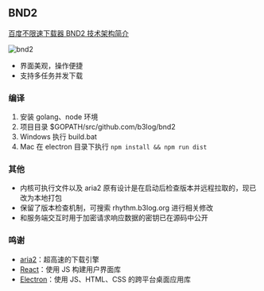 ## BND2

[百度不限速下载器 BND2 技术架构简介](https://hacpai.com/article/1535277215816)

![bnd2](https://user-images.githubusercontent.com/970828/52894072-df473f80-31de-11e9-8301-33d2fa9858b4.png)

* 界面美观，操作便捷
* 支持多任务并发下载

### 编译

1. 安装 golang、node 环境
2. 项目目录 $GOPATH/src/github.com/b3log/bnd2
3. Windows 执行 build.bat
4. Mac 在 electron 目录下执行 `npm install && npm run dist`

### 其他

* 内核可执行文件以及 aria2 原有设计是在启动后检查版本并远程拉取的，现已改为本地打包
* 保留了版本检查机制，可搜索 rhythm.b3log.org 进行相关修改
* 和服务端交互时用于加密请求响应数据的密钥已在源码中公开

### 鸣谢

* [aria2](https://github.com/aria2/aria2)：超高速的下载引擎
* [React](https://github.com/facebook/react)：使用 JS 构建用户界面库
* [Electron](https://github.com/electron/electron)：使用 JS、HTML、CSS 的跨平台桌面应用库
